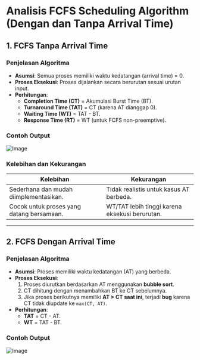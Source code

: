 # Analisis FCFS Scheduling Algorithm (Dengan dan Tanpa Arrival Time)

## 1. **FCFS Tanpa Arrival Time**
### Penjelasan Algoritma
- **Asumsi**: Semua proses memiliki waktu kedatangan (arrival time) = 0.
- **Proses Eksekusi**: Proses dijalankan secara berurutan sesuai urutan input.
- **Perhitungan**:
  - **Completion Time (CT)** = Akumulasi Burst Time (BT).
  - **Turnaround Time (TAT)** = CT (karena AT dianggap 0).
  - **Waiting Time (WT)** = TAT - BT.
  - **Response Time (RT)** = WT (untuk FCFS non-preemptive).

### Contoh Output
![Image](https://github.com/user-attachments/assets/c9287856-d974-441a-9c9d-08b8ad2ad94a)

### Kelebihan dan Kekurangan
| **Kelebihan**                          | **Kekurangan**                          |
|----------------------------------------|-----------------------------------------|
| Sederhana dan mudah diimplementasikan. | Tidak realistis untuk kasus AT berbeda. |
| Cocok untuk proses yang datang bersamaan. | WT/TAT lebih tinggi karena eksekusi berurutan. |

---

## 2. **FCFS Dengan Arrival Time**
### Penjelasan Algoritma
- **Asumsi**: Proses memiliki waktu kedatangan (AT) yang berbeda.
- **Proses Eksekusi**:
  1. Proses diurutkan berdasarkan AT menggunakan **bubble sort**.
  2. CT dihitung dengan menambahkan BT ke CT sebelumnya.
  3. Jika proses berikutnya memiliki **AT > CT saat ini**, terjadi **bug** karena CT tidak diupdate ke `max(CT, AT)`.
- **Perhitungan**:
  - **TAT** = CT - AT.
  - **WT** = TAT - BT.

### Contoh Output
![Image](https://github.com/user-attachments/assets/eab716f5-14a8-4396-9e00-6a1998b2ebd1)
